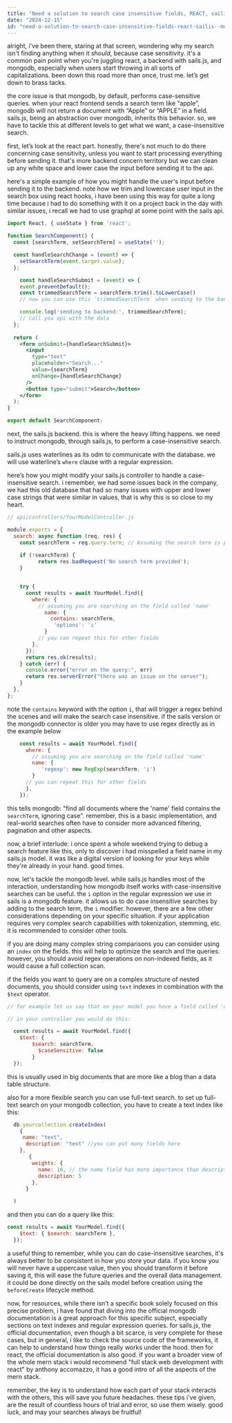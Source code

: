 ```yaml
---
title: "Need a solution to search case insensitive fields, REACT, sailis , mongodb?"
date: "2024-12-15"
id: "need-a-solution-to-search-case-insensitive-fields-react-sailis--mongodb"
---
```


alright, i've been there, staring at that screen, wondering why my search isn't finding anything when it *should*, because case sensitivity. it's a common pain point when you're juggling react, a backend with sails.js, and mongodb, especially when users start throwing in all sorts of capitalizations. been down this road more than once, trust me. let’s get down to brass tacks.

the core issue is that mongodb, by default, performs case-sensitive queries. when your react frontend sends a search term like “apple”, mongodb will not return a document with “Apple” or “APPLE” in a field. sails.js, being an abstraction over mongodb, inherits this behavior. so, we have to tackle this at different levels to get what we want, a case-insensitive search.

first, let’s look at the react part. honestly, there's not much to do there concerning case sensitivity, unless you want to start processing everything before sending it. that's more backend concern territory but we can clean up any white space and lower case the input before sending it to the api.

here's a simple example of how you might handle the user's input before sending it to the backend. note how we trim and lowercase user input in the search box using react hooks, i have been using this way for quite a long time because i had to do something with it on a project back in the day with similar issues, i recall we had to use graphql at some point with the sails api.

```jsx
import React, { useState } from 'react';

function SearchComponent() {
  const [searchTerm, setSearchTerm] = useState('');

  const handleSearchChange = (event) => {
    setSearchTerm(event.target.value);
  };

    const handleSearchSubmit = (event) => {
    event.preventDefault();
    const trimmedSearchTerm = searchTerm.trim().toLowerCase()
    // now you can use this `trimmedSearchTerm` when sending to the backend

    console.log('sending to backend:', trimmedSearchTerm);
    // call you api with the data
  };
    
  return (
    <form onSubmit={handleSearchSubmit}>
      <input
        type="text"
        placeholder="Search..."
        value={searchTerm}
        onChange={handleSearchChange}
      />
      <button type="submit">Search</button>
    </form>
  );
}

export default SearchComponent;
```

next, the sails.js backend. this is where the heavy lifting happens. we need to instruct mongodb, through sails.js, to perform a case-insensitive search.

sails.js uses waterlines as its odm to communicate with the database. we will use waterline’s `where` clause with a regular expression.

here’s how you might modify your sails.js controller to handle a case-insensitive search. i remember, we had some issues back in the company, we had this old database that had so many issues with upper and lower case strings that were similar in values, that is why this is so close to my heart.

```javascript
// api/controllers/YourModelController.js

module.exports = {
  search: async function (req, res) {
    const searchTerm = req.query.term; // Assuming the search term is passed as a query parameter
    
    if (!searchTerm) {
          return res.badRequest('No search term provided');
    }


    try {
      const results = await YourModel.find({
        where: {
          // assuming you are searching on the field called 'name'
            name: {
              contains: searchTerm,
               'options': 'i'
            }
          // you can repeat this for other fields
        },
      });
      return res.ok(results);
    } catch (err) {
      console.error("error on the query:", err)
      return res.serverError("there was an issue on the server");
    }
  },
};

```
note the `contains` keyword with the option `i`, that will trigger a regex behind the scenes and will make the search case insensitive. if the sails version or the mongodb connector is older you may have to use regex directly as in the example below

```javascript
    const results = await YourModel.find({
      where: {
        // assuming you are searching on the field called 'name'
        name: {
           'regexp': new RegExp(searchTerm, 'i')
        }
      // you can repeat this for other fields
      },
    });

```

this tells mongodb: "find all documents where the 'name' field contains the `searchTerm`, ignoring case". remember, this is a basic implementation, and real-world searches often have to consider more advanced filtering, pagination and other aspects.

now, a brief interlude: i once spent a whole weekend trying to debug a search feature like this, only to discover i had misspelled a field name in my sails.js model. it was like a digital version of looking for your keys while they're already in your hand. good times.

now, let's tackle the mongodb level. while sails.js handles most of the interaction, understanding how mongodb itself works with case-insensitive searches can be useful. the `i` option in the regular expression we use in sails is a mongodb feature. it allows us to do case insensitive searches by adding to the search term, the `i` modifier. however, there are a few other considerations depending on your specific situation. if your application requires very complex search capabilities with tokenization, stemming, etc. it is recommended to consider other tools.

if you are doing many complex string comparisons you can consider using an `index` on the fields. this will help to optimize the search and the queries. however, you should avoid regex operations on non-indexed fields, as it would cause a full collection scan.

if the fields you want to query are on a complex structure of nested documents, you should consider using `text` indexes in combination with the `$text` operator.

```javascript
// for example let us say that on your model you have a field called 'description' that is complex and you want to search for the term 'something' with case insensitivity and the 'description' has many embedded fields.

// in your controller you would do this:

  const results = await YourModel.find({
    $text: {
        $search: searchTerm,
          $caseSensitive: false
        }
  });

```

this is usually used in big documents that are more like a blog than a data table structure.

also for a more flexible search you can use full-text search. to set up full-text search on your mongodb collection, you have to create a text index like this:

```javascript
  db.yourcollection.createIndex(
    {
     name: "text",
      description: "text" //you can put many fields here
    },
       {
        weights: {
          name: 10, // the name field has more importance than description
          description: 5
        },
      }

  )
```

and then you can do a query like this:
```javascript
const results = await YourModel.find({
    $text: { $search: searchTerm },
  });

```

a useful thing to remember, while you can do case-insensitive searches, it's always better to be consistent in how you store your data. if you know you will never have a uppercase value, then you should transform it before saving it, this will ease the future queries and the overall data management. it could be done directly on the sails model before creation using the `beforeCreate` lifecycle method.

now, for resources, while there isn’t a specific book solely focused on this precise problem, i have found that diving into the official mongodb documentation is a great approach for this specific subject, especially sections on text indexes and regular expression queries. for sails.js, the official documentation, even though a bit scarce, is very complete for these cases, but in general, i like to check the source code of the frameworks, it can help to understand how things really works under the hood. then for react, the official documentation is also good.  if you want a broader view of the whole mern stack i would recommend "full stack web development with react" by anthony accomazzo, it has a good intro of all the aspects of the mern stack.

remember, the key is to understand how each part of your stack interacts with the others, this will save you future headaches. these tips i've given, are the result of countless hours of trial and error, so use them wisely. good luck, and may your searches always be fruitful!
